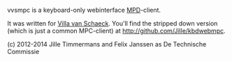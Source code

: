 vvsmpc is a keyboard-only webinterface [MPD](http://www.musicpd.org/)-client.

It was written for [Villa van Schaeck](http://github.com/villavanschaeck). You'll find the stripped down version (which is just a common MPC-client) at http://github.com/Jille/kbdwebmpc.

(c) 2012-2014 Jille Timmermans and Felix Janssen as De Technische Commissie
